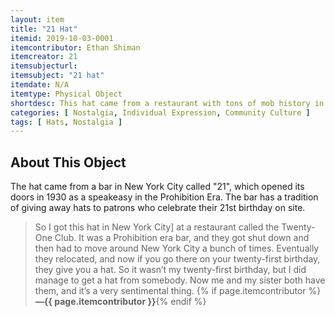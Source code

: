 ```yaml
---
layout: item
title: "21 Hat"
itemid: 2019-10-03-0001
itemcontributor: Ethan Shiman
itemcreator: 21
itemsubjecturl: 
itemsubject: "21 hat"
itemdate: N/A
itemtype: Physical Object
shortdesc: This hat came from a restaurant with tons of mob history in New York City.
categories: [ Nostalgia, Individual Expression, Community Culture ]
tags: [ Hats, Nostalgia ]
---
```


## About This Object

The hat came from a bar in New York City called "21", which opened its doors in 1930 as a speakeasy in the Prohibition Era. The bar has a tradition of giving away hats to patrons who celebrate their 21st birthday on site.

>So I got this hat in New York City] at a restaurant called the Twenty-One Club. It was a Prohibition era bar, and they got shut down and then had to move around New York City a bunch of times. Eventually they relocated, and now if you go there on your twenty-first birthday, they give you a hat. So it wasn’t my twenty-first birthday, but I did manage to get a hat from somebody. Now me and my sister both have them, and it’s a very sentimental thing. {% if page.itemcontributor %}**—{{ page.itemcontributor }}**{% endif %}
